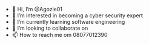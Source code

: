 - 👋 Hi, I’m @Agozie01
- 👀 I’m interested in becoming a cyber security expert
- 🌱 I’m currently learning software engineering
- 💞️ I’m looking to collaborate on 
- 📫 How to reach me om 08077012390

<!---
Agozie01/Agozie01 is a ✨ special ✨ repository because its `README.md` (this file) appears on your GitHub profile.
You can click the Preview link to take a look at your changes.
--->
